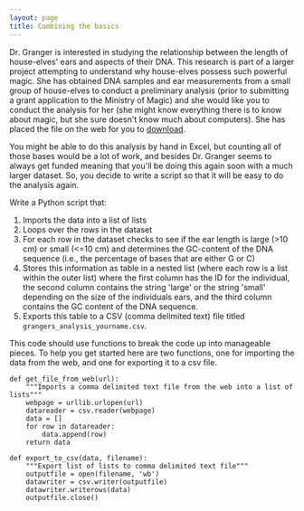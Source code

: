 ```yaml
---
layout: page
title: Combining the basics
---
```


Dr. Granger is interested in studying the relationship between the
length of house-elves' ears and aspects of their DNA. This research is
part of a larger project attempting to understand why house-elves
possess such powerful magic. She has obtained DNA samples and ear
measurements from a small group of house-elves to conduct a preliminary
analysis (prior to submitting a grant application to the Ministry of
Magic) and she would like you to conduct the analysis for her (she might
know everything there is to know about magic, but she sure doesn't know
much about computers). She has placed the file on the web for you to
[download](http://programmingforbiologists.org/sites/programmingforbiologists.org/files/houseelf_earlength_dna_data.csv).

You might be able to do this analysis by hand in Excel, but counting all
of those bases would be a lot of work, and besides Dr. Granger seems to
always get funded meaning that you'll be doing this again soon with a
much larger dataset. So, you decide to write a script so that it will be
easy to do the analysis again.

Write a Python script that:

1.  Imports the data into a list of lists
2.  Loops over the rows in the dataset
3.  For each row in the dataset checks to see if the ear length is large
    (>10 cm) or small (<=10 cm) and determines the GC-content of the
    DNA sequence (i.e., the percentage of bases that are either G or C)
4.  Stores this information as table in a nested list (where each row is
    a list within the outer list) where the first column has the ID for
    the individual, the second column contains the string 'large' or the
    string 'small' depending on the size of the individuals ears, and
    the third column contains the GC content of the DNA sequence.
5.  Exports this table to a CSV (comma delimited text) file titled
    `grangers_analysis_yourname.csv`.

This code should use functions to break the code up into manageable
pieces. To help you get started here are two functions, one for
importing the data from the web, and one for exporting it to a csv file.

```
def get_file_from_web(url):
    """Imports a comma delimited text file from the web into a list of lists"""
    webpage = urllib.urlopen(url)
    datareader = csv.reader(webpage)
    data = []
    for row in datareader:
        data.append(row)
    return data

def export_to_csv(data, filename):
    """Export list of lists to comma delimited text file"""
	outputfile = open(filename, 'wb')
	datawriter = csv.writer(outputfile)
	datawriter.writerows(data)
	outputfile.close()
```
